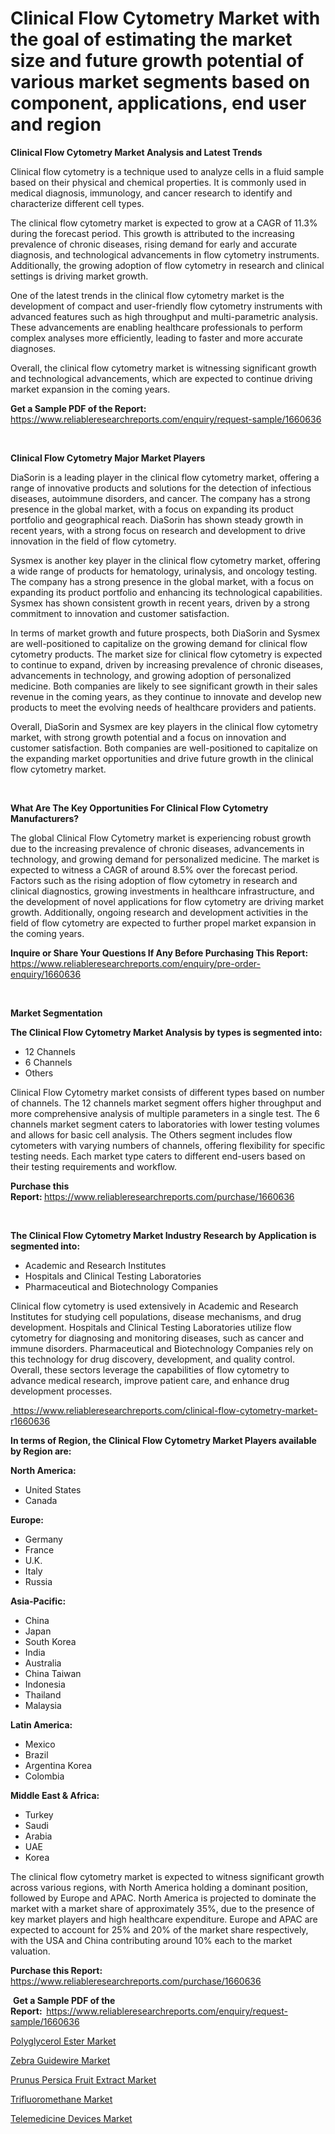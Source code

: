 <p><h1>Clinical Flow Cytometry Market with the goal of estimating the market size and future growth potential of various market segments based on component, applications, end user and region</h1></p><p><strong>Clinical Flow Cytometry Market Analysis and Latest Trends</strong></p>
<p><p>Clinical flow cytometry is a technique used to analyze cells in a fluid sample based on their physical and chemical properties. It is commonly used in medical diagnosis, immunology, and cancer research to identify and characterize different cell types.</p><p>The clinical flow cytometry market is expected to grow at a CAGR of 11.3% during the forecast period. This growth is attributed to the increasing prevalence of chronic diseases, rising demand for early and accurate diagnosis, and technological advancements in flow cytometry instruments. Additionally, the growing adoption of flow cytometry in research and clinical settings is driving market growth.</p><p>One of the latest trends in the clinical flow cytometry market is the development of compact and user-friendly flow cytometry instruments with advanced features such as high throughput and multi-parametric analysis. These advancements are enabling healthcare professionals to perform complex analyses more efficiently, leading to faster and more accurate diagnoses.</p><p>Overall, the clinical flow cytometry market is witnessing significant growth and technological advancements, which are expected to continue driving market expansion in the coming years.</p></p>
<p><strong>Get a Sample PDF of the Report:&nbsp;</strong> <a href="https://www.reliableresearchreports.com/enquiry/request-sample/1660636">https://www.reliableresearchreports.com/enquiry/request-sample/1660636</a></p>
<p>&nbsp;</p>
<p><strong>Clinical Flow Cytometry Major Market Players</strong></p>
<p><p>DiaSorin is a leading player in the clinical flow cytometry market, offering a range of innovative products and solutions for the detection of infectious diseases, autoimmune disorders, and cancer. The company has a strong presence in the global market, with a focus on expanding its product portfolio and geographical reach. DiaSorin has shown steady growth in recent years, with a strong focus on research and development to drive innovation in the field of flow cytometry.</p><p>Sysmex is another key player in the clinical flow cytometry market, offering a wide range of products for hematology, urinalysis, and oncology testing. The company has a strong presence in the global market, with a focus on expanding its product portfolio and enhancing its technological capabilities. Sysmex has shown consistent growth in recent years, driven by a strong commitment to innovation and customer satisfaction.</p><p>In terms of market growth and future prospects, both DiaSorin and Sysmex are well-positioned to capitalize on the growing demand for clinical flow cytometry products. The market size for clinical flow cytometry is expected to continue to expand, driven by increasing prevalence of chronic diseases, advancements in technology, and growing adoption of personalized medicine. Both companies are likely to see significant growth in their sales revenue in the coming years, as they continue to innovate and develop new products to meet the evolving needs of healthcare providers and patients.</p><p>Overall, DiaSorin and Sysmex are key players in the clinical flow cytometry market, with strong growth potential and a focus on innovation and customer satisfaction. Both companies are well-positioned to capitalize on the expanding market opportunities and drive future growth in the clinical flow cytometry market.</p></p>
<p>&nbsp;</p>
<p><strong>What Are The Key Opportunities For Clinical Flow Cytometry Manufacturers?</strong></p>
<p><p>The global Clinical Flow Cytometry market is experiencing robust growth due to the increasing prevalence of chronic diseases, advancements in technology, and growing demand for personalized medicine. The market is expected to witness a CAGR of around 8.5% over the forecast period. Factors such as the rising adoption of flow cytometry in research and clinical diagnostics, growing investments in healthcare infrastructure, and the development of novel applications for flow cytometry are driving market growth. Additionally, ongoing research and development activities in the field of flow cytometry are expected to further propel market expansion in the coming years.</p></p>
<p><strong>Inquire or Share Your Questions If Any Before Purchasing This Report:</strong> <a href="https://www.reliableresearchreports.com/enquiry/pre-order-enquiry/1660636">https://www.reliableresearchreports.com/enquiry/pre-order-enquiry/1660636</a></p>
<p>&nbsp;</p>
<p><strong>Market Segmentation</strong></p>
<p><strong>The Clinical Flow Cytometry Market Analysis by types is segmented into:</strong></p>
<p><ul><li>12 Channels</li><li>6 Channels</li><li>Others</li></ul></p>
<p><p>Clinical Flow Cytometry market consists of different types based on number of channels. The 12 channels market segment offers higher throughput and more comprehensive analysis of multiple parameters in a single test. The 6 channels market segment caters to laboratories with lower testing volumes and allows for basic cell analysis. The Others segment includes flow cytometers with varying numbers of channels, offering flexibility for specific testing needs. Each market type caters to different end-users based on their testing requirements and workflow.</p></p>
<p><strong>Purchase this Report:&nbsp;</strong><a href="https://www.reliableresearchreports.com/purchase/1660636">https://www.reliableresearchreports.com/purchase/1660636</a></p>
<p>&nbsp;</p>
<p><strong>The Clinical Flow Cytometry Market Industry Research by Application is segmented into:</strong></p>
<p><ul><li>Academic and Research Institutes</li><li>Hospitals and Clinical Testing Laboratories</li><li>Pharmaceutical and Biotechnology Companies</li></ul></p>
<p><p>Clinical flow cytometry is used extensively in Academic and Research Institutes for studying cell populations, disease mechanisms, and drug development. Hospitals and Clinical Testing Laboratories utilize flow cytometry for diagnosing and monitoring diseases, such as cancer and immune disorders. Pharmaceutical and Biotechnology Companies rely on this technology for drug discovery, development, and quality control. Overall, these sectors leverage the capabilities of flow cytometry to advance medical research, improve patient care, and enhance drug development processes.</p></p>
<p><a href="https://www.reliableresearchreports.com/clinical-flow-cytometry-market-r1660636">&nbsp;https://www.reliableresearchreports.com/clinical-flow-cytometry-market-r1660636</a></p>
<p><strong>In terms of Region, the Clinical Flow Cytometry Market Players available by Region are:</strong></p>
<p>
    <p> <strong> North America: </strong>
        <ul>
            <li>United States</li>
            <li>Canada</li>
        </ul>
        </p> 
    <p> <strong> Europe: </strong>
        <ul>
            <li>Germany</li>
            <li>France</li>
            <li>U.K.</li>
            <li>Italy</li>
            <li>Russia</li>
        </ul>
        </p> 
    <p> <strong> Asia-Pacific: </strong>
        <ul>
            <li>China</li>
            <li>Japan</li>
            <li>South Korea</li>
            <li>India</li>
            <li>Australia</li>
            <li>China Taiwan</li>
            <li>Indonesia</li>
            <li>Thailand</li>
            <li>Malaysia</li>
        </ul>
        </p> 
    <p> <strong> Latin America: </strong>
        <ul>
            <li>Mexico</li>
            <li>Brazil</li>
            <li>Argentina Korea</li>
            <li>Colombia</li>
        </ul>
        </p> 
    <p> <strong> Middle East & Africa: </strong>
        <ul>
            <li>Turkey</li>
            <li>Saudi</li>
            <li>Arabia</li>
            <li>UAE</li>
            <li>Korea</li>
        </ul>
    </p>
    </p>
<p><p>The clinical flow cytometry market is expected to witness significant growth across various regions, with North America holding a dominant position, followed by Europe and APAC. North America is projected to dominate the market with a market share of approximately 35%, due to the presence of key market players and high healthcare expenditure. Europe and APAC are expected to account for 25% and 20% of the market share respectively, with the USA and China contributing around 10% each to the market valuation.</p></p>
<p><strong>Purchase this Report: </strong><a href="https://www.reliableresearchreports.com/purchase/1660636">https://www.reliableresearchreports.com/purchase/1660636</a></p>
<p>&nbsp;<strong>Get a Sample PDF of the Report:&nbsp;&nbsp;</strong><a href="https://www.reliableresearchreports.com/enquiry/request-sample/1660636">https://www.reliableresearchreports.com/enquiry/request-sample/1660636</a></p>
<p><strong></strong></p>
<p><p><a href="https://www.linkedin.com/pulse/polyglycerol-ester-market-forecast-global-trends-analysis-03v3e?trackingId=6KeI4EDSSuOwzR%2BUqz%2BV0Q%3D%3D">Polyglycerol Ester Market</a></p><p><a href="https://github.com/RickHolmes3/Market-Research-Report-List-6/blob/main/zebra-guidewire-market.md">Zebra Guidewire Market</a></p><p><a href="https://www.linkedin.com/pulse/prunus-persica-fruit-extract-market-research-report-y078c?trackingId=C8olnnYRRoGQhgKmiXAf2g%3D%3D">Prunus Persica Fruit Extract Market</a></p><p><a href="https://www.linkedin.com/pulse/trifluoromethane-market-overview-global-trends-future-prospects-3aljc?trackingId=h5jdQDgBR%2FW7%2Fc3AWU7eXQ%3D%3D">Trifluoromethane Market</a></p><p><a href="https://github.com/Krish2023na/Market-Research-Report-List-5/blob/main/telemedicine-devices-market.md">Telemedicine Devices Market</a></p></p>